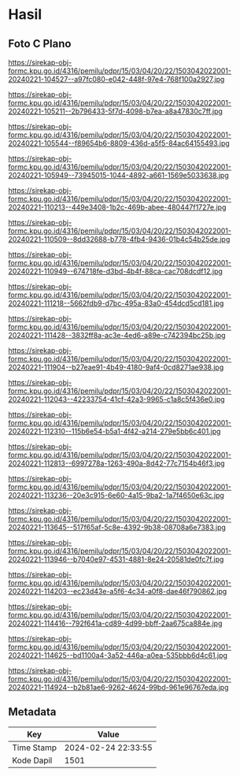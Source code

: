# Hasil

## Foto C Plano

https://sirekap-obj-formc.kpu.go.id/4316/pemilu/pdpr/15/03/04/20/22/1503042022001-20240221-104527--a97fc080-e042-448f-97e4-768f100a2927.jpg

https://sirekap-obj-formc.kpu.go.id/4316/pemilu/pdpr/15/03/04/20/22/1503042022001-20240221-105211--2b796433-5f7d-4098-b7ea-a8a47830c7ff.jpg

https://sirekap-obj-formc.kpu.go.id/4316/pemilu/pdpr/15/03/04/20/22/1503042022001-20240221-105544--f89654b6-8809-436d-a5f5-84ac64155493.jpg

https://sirekap-obj-formc.kpu.go.id/4316/pemilu/pdpr/15/03/04/20/22/1503042022001-20240221-105949--73945015-1044-4892-a661-1569e5033638.jpg

https://sirekap-obj-formc.kpu.go.id/4316/pemilu/pdpr/15/03/04/20/22/1503042022001-20240221-110213--449e3408-1b2c-469b-abee-480447f1727e.jpg

https://sirekap-obj-formc.kpu.go.id/4316/pemilu/pdpr/15/03/04/20/22/1503042022001-20240221-110509--8dd32688-b778-4fb4-9436-01b4c54b25de.jpg

https://sirekap-obj-formc.kpu.go.id/4316/pemilu/pdpr/15/03/04/20/22/1503042022001-20240221-110949--674718fe-d3bd-4b4f-88ca-cac708dcdf12.jpg

https://sirekap-obj-formc.kpu.go.id/4316/pemilu/pdpr/15/03/04/20/22/1503042022001-20240221-111218--5662fdb9-d7bc-495a-83a0-454dcd5cd181.jpg

https://sirekap-obj-formc.kpu.go.id/4316/pemilu/pdpr/15/03/04/20/22/1503042022001-20240221-111428--3832ff8a-ac3e-4ed6-a89e-c742394bc25b.jpg

https://sirekap-obj-formc.kpu.go.id/4316/pemilu/pdpr/15/03/04/20/22/1503042022001-20240221-111904--b27eae91-4b49-4180-9af4-0cd8271ae938.jpg

https://sirekap-obj-formc.kpu.go.id/4316/pemilu/pdpr/15/03/04/20/22/1503042022001-20240221-112043--42233754-41cf-42a3-9965-c1a8c5f436e0.jpg

https://sirekap-obj-formc.kpu.go.id/4316/pemilu/pdpr/15/03/04/20/22/1503042022001-20240221-112310--115b6e54-b5a1-4f42-a214-279e5bb6c401.jpg

https://sirekap-obj-formc.kpu.go.id/4316/pemilu/pdpr/15/03/04/20/22/1503042022001-20240221-112813--6997278a-1263-490a-8d42-77c7154b46f3.jpg

https://sirekap-obj-formc.kpu.go.id/4316/pemilu/pdpr/15/03/04/20/22/1503042022001-20240221-113236--20e3c915-6e60-4a15-9ba2-1a7f4650e63c.jpg

https://sirekap-obj-formc.kpu.go.id/4316/pemilu/pdpr/15/03/04/20/22/1503042022001-20240221-113645--517f65af-5c8e-4392-9b38-08708a6e7383.jpg

https://sirekap-obj-formc.kpu.go.id/4316/pemilu/pdpr/15/03/04/20/22/1503042022001-20240221-113946--b7040e97-4531-4881-8e24-20581de0fc7f.jpg

https://sirekap-obj-formc.kpu.go.id/4316/pemilu/pdpr/15/03/04/20/22/1503042022001-20240221-114203--ec23d43e-a5f6-4c34-a0f8-dae46f790862.jpg

https://sirekap-obj-formc.kpu.go.id/4316/pemilu/pdpr/15/03/04/20/22/1503042022001-20240221-114416--792f641a-cd89-4d99-bbff-2aa675ca884e.jpg

https://sirekap-obj-formc.kpu.go.id/4316/pemilu/pdpr/15/03/04/20/22/1503042022001-20240221-114625--bd1100a4-3a52-446a-a0ea-535bbb6d4c61.jpg

https://sirekap-obj-formc.kpu.go.id/4316/pemilu/pdpr/15/03/04/20/22/1503042022001-20240221-114924--b2b81ae6-9262-4624-99bd-961e96767eda.jpg


## Metadata

| Key        | Value               |
| ---------- | ------------------- |
| Time Stamp | 2024-02-24 22:33:55 |
| Kode Dapil | 1501                |



